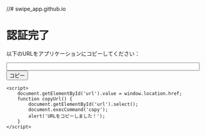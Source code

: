 //# swipe_app.github.io

<!DOCTYPE html>
<html>
<head>
    <title>Spotify Callback</title>
</head>
<body>
    <h1>認証完了</h1>
    <p>以下のURLをアプリケーションにコピーしてください：</p>
    <input type="text" id="url" style="width: 100%" readonly>
    <button onclick="copyUrl()">コピー</button>
    
    <script>
        document.getElementById('url').value = window.location.href;
        function copyUrl() {
            document.getElementById('url').select();
            document.execCommand('copy');
            alert('URLをコピーしました！');
        }
    </script>
</body>
</html>
